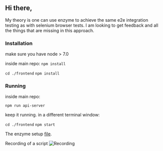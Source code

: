 
## Hi there,

My theory is one can use enzyme to achieve the same e2e integration testing as with selenium browser tests.
I am looking to get feedback and all the things that are missing in this approach.

### Installation
make sure you have node > 7.0

inside main repo:
  ```npm install```

  ```cd ./frontend```
  ```npm install```


### Running
inside main repo:

```npm run api-server```

keep it running. in a different terminal window:

 ```cd ./frontend```
 ```npm start```


The enzyme setup [file](https://github.com/DianaSuvorova/Demo-project/blob/master/frontend/src/index.js).

Recording of a script
![Recording](http://g.recordit.co/0FlWPih8wR.gif)
